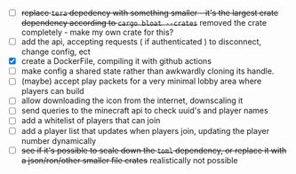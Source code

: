 * [ ] ~~replace `tera` depedency with something smaller - it's the largest crate dependency according to `cargo bloat --crates`~~ removed the crate completely - make my own crate for this?
* [ ] add the api, accepting requests ( if authenticated ) to disconnect, change config, ect
* [x] create a DockerFile, compiling it with github actions
* [ ] make config a shared state rather than awkwardly cloning its handle.
* [ ] (maybe) accept play packets for a very minimal lobby area where players can build
* [ ] allow downloading the icon from the internet, downscaling it
* [ ] send queries to the minecraft api to check uuid's and player names
* [ ] add a whitelist of players that can join
* [ ] add a player list that updates when players join, updating the player number dynamically
* [ ] ~~see if it's possible to scale down the `toml` dependency, or replace it with a json/ron/other smaller file crates~~ realistically not possible